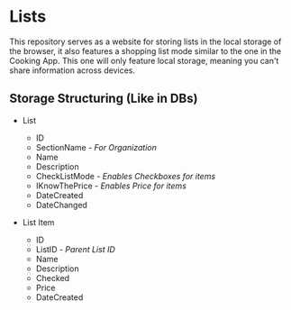 # Lists

This repository serves as a website for storing lists in the local storage of the browser, it also features a shopping list mode similar to the one in the Cooking App. This one will only feature local storage, meaning you can't share information across devices.

## Storage Structuring (Like in DBs)

- List

  - ID
  - SectionName - _For Organization_
  - Name
  - Description
  - CheckListMode - _Enables Checkboxes for items_
  - IKnowThePrice - _Enables Price for items_
  - DateCreated
  - DateChanged

- List Item

  - ID
  - ListID - _Parent List ID_
  - Name
  - Description
  - Checked
  - Price
  - DateCreated
